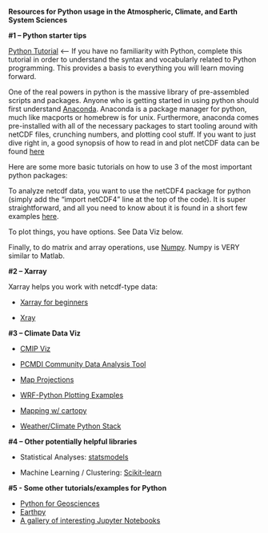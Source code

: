 **Resources for Python usage in the Atmospheric, Climate, and Earth System Sciences**

**#1 – Python starter tips** 
 
[Python Tutorial](https://cscircles.cemc.uwaterloo.ca/) <– If you have no familiarity with Python, complete this tutorial in order to understand the syntax and vocabularly related to Python programming. This provides a basis to everything you will learn moving forward.
 
One of the real powers in python is the massive library of pre-assembled scripts and packages. Anyone who is getting started in using python should first understand [Anaconda](https://conda.io/docs/user-guide/install/download.html). Anaconda is a package manager for python, much like macports or homebrew is for unix. Furthermore, anaconda comes pre-installed with all of the necessary packages to start tooling around with netCDF files, crunching numbers, and plotting cool stuff. If you want to just dive right in, a good synopsis of how to read in and plot netCDF data can be found [here](http://joehamman.com/2013/10/12/plotting-netCDF-data-with-Python/)
 
Here are some more basic tutorials on how to use 3 of the most important python packages:
 
To analyze netcdf data, you want to use the netCDF4 package for python (simply add the “import netCDF4” line at the top of the code). It is super straightforward, and all you need to know about it is found in a short few examples [here](http://aosc.umd.edu/~cmartin/python/examples/netcdf_example1.html).
 
To plot things, you have options. See Data Viz below. 
 
Finally, to do matrix and array operations, use [Numpy](https://docs.scipy.org/doc/numpy-dev/user/quickstart.html). Numpy is VERY similar to Matlab. 
  
 
**#2 – Xarray**
 
Xarray helps you work with netcdf-type data: 

* [Xarray for beginners](https://towardsdatascience.com/handling-netcdf-files-using-xarray-for-absolute-beginners-111a8ab4463f)  

* [Xray](https://nbviewer.jupyter.org/github/nicolasfauchereau/metocean/blob/master/notebooks/xray.ipynb)
 


**#3 – Climate Data Viz**
 
* [CMIP Viz](https://carpentrieslab.github.io/python-aos-lesson/02-visualisation/index.html)       

* [PCMDI Community Data Analysis Tool](https://uvcdat.llnl.gov/index.html)

* [Map Projections](https://predictablynoisy.com/cartopy/tutorials/understanding_transform.html)  

* [WRF-Python Plotting Examples](https://wrf-python.readthedocs.io/en/latest/plot.html) 

* [Mapping w/ cartopy](https://scitools.org.uk/cartopy/docs/v0.15/matplotlib/advanced_plotting.html) 

* [Weather/Climate Python Stack](https://drclimate.wordpress.com/2016/10/04/the-weatherclimate-python-stack/)

 
**#4 – Other potentially helpful libraries**

* Statistical Analyses: [statsmodels](http://www.statsmodels.org/stable/index.html)

* Machine Learning / Clustering: [Scikit-learn](https://scikit-learn.org/stable/) 
 
**#5 - Some other tutorials/examples for Python**

* [Python for Geosciences](https://github.com/koldunovn/python_for_geosciences)
* [Earthpy](http://earthpy.org/)
* [A gallery of interesting Jupyter Notebooks](https://github.com/jupyter/jupyter/wiki/A-gallery-of-interesting-Jupyter-Notebooks)
